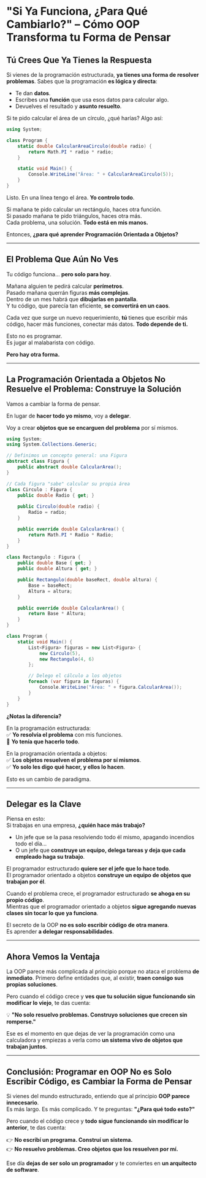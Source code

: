 # **"Si Ya Funciona, ¿Para Qué Cambiarlo?" – Cómo OOP Transforma tu Forma de Pensar**  

## **Tú Crees Que Ya Tienes la Respuesta**  

Si vienes de la programación estructurada, **ya tienes una forma de resolver problemas**. Sabes que la programación **es lógica y directa**:  
- Te dan **datos**.  
- Escribes una **función** que usa esos datos para calcular algo.  
- Devuelves el resultado y **asunto resuelto**.  

Si te pido calcular el área de un círculo, ¿qué harías? Algo así:  

```csharp
using System;

class Program {
    static double CalcularAreaCirculo(double radio) {
        return Math.PI * radio * radio;
    }

    static void Main() {
        Console.WriteLine("Área: " + CalcularAreaCirculo(5));
    }
}
```
Listo. En una línea tengo el área. **Yo controlo todo**.  

Si mañana te pido calcular un rectángulo, haces otra función.  
Si pasado mañana te pido triángulos, haces otra más.  
Cada problema, una solución. **Todo está en mis manos.**  

Entonces, **¿para qué aprender Programación Orientada a Objetos?**  

---

## **El Problema Que Aún No Ves**  

Tu código funciona… **pero solo para hoy**.  

Mañana alguien te pedirá calcular **perímetros**.  
Pasado mañana querrán figuras **más complejas**.  
Dentro de un mes habrá que **dibujarlas en pantalla**.  
Y tu código, que parecía tan eficiente, **se convertirá en un caos**.  

Cada vez que surge un nuevo requerimiento, **tú** tienes que escribir más código, hacer más funciones, conectar más datos. **Todo depende de ti.**  

Esto no es programar.  
Es jugar al malabarista con código.  

**Pero hay otra forma.**  

---

## **La Programación Orientada a Objetos No Resuelve el Problema: Construye la Solución**  

Vamos a cambiar la forma de pensar.  

En lugar de **hacer todo yo mismo**, voy a **delegar**.  

Voy a crear **objetos que se encarguen del problema** por sí mismos.  

```csharp
using System;
using System.Collections.Generic;

// Definimos un concepto general: una Figura
abstract class Figura {
    public abstract double CalcularArea();
}

// Cada figura "sabe" calcular su propia área
class Circulo : Figura {
    public double Radio { get; }
    
    public Circulo(double radio) {
        Radio = radio;
    }

    public override double CalcularArea() {
        return Math.PI * Radio * Radio;
    }
}

class Rectangulo : Figura {
    public double Base { get; }
    public double Altura { get; }

    public Rectangulo(double baseRect, double altura) {
        Base = baseRect;
        Altura = altura;
    }

    public override double CalcularArea() {
        return Base * Altura;
    }
}

class Program {
    static void Main() {
        List<Figura> figuras = new List<Figura> {
            new Circulo(5),
            new Rectangulo(4, 6)
        };

        // Delego el cálculo a los objetos
        foreach (var figura in figuras) {
            Console.WriteLine("Área: " + figura.CalcularArea());
        }
    }
}
```
**¿Notas la diferencia?**  

En la programación estructurada:  
✅ **Yo resolvía el problema** con mis funciones.  
🚨 **Yo tenía que hacerlo todo**.  

En la programación orientada a objetos:  
✅ **Los objetos resuelven el problema por sí mismos**.  
✅ **Yo solo les digo qué hacer, y ellos lo hacen**.  

Esto es un cambio de paradigma.  

---

## **Delegar es la Clave**  

Piensa en esto:  
Si trabajas en una empresa, **¿quién hace más trabajo?**  
- Un jefe que se la pasa resolviendo todo él mismo, apagando incendios todo el día…  
- O un jefe que **construye un equipo, delega tareas y deja que cada empleado haga su trabajo**.  

El programador estructurado **quiere ser el jefe que lo hace todo**.  
El programador orientado a objetos **construye un equipo de objetos que trabajan por él**.  

Cuando el problema crece, el programador estructurado **se ahoga en su propio código**.  
Mientras que el programador orientado a objetos **sigue agregando nuevas clases sin tocar lo que ya funciona**.  

El secreto de la OOP **no es solo escribir código de otra manera**.  
Es aprender **a delegar responsabilidades**.  

---

## **Ahora Vemos la Ventaja**  

La OOP parece más complicada al principio porque no ataca el problema **de inmediato**. Primero define entidades que, al existir, **traen consigo sus propias soluciones**.

Pero cuando el código crece y **ves que tu solución sigue funcionando sin modificar lo viejo**, te das cuenta:  

💡 **"No solo resuelvo problemas. Construyo soluciones que crecen sin romperse."**  

Ese es el momento en que dejas de ver la programación como una calculadora y empiezas a verla como **un sistema vivo de objetos que trabajan juntos**.  

---

## **Conclusión: Programar en OOP No es Solo Escribir Código, es Cambiar la Forma de Pensar**  

Si vienes del mundo estructurado, entiendo que al principio **OOP parece innecesario**.  
Es más largo. Es más complicado. Y te preguntas: **"¿Para qué todo esto?"**  

Pero cuando el código crece y **todo sigue funcionando sin modificar lo anterior**, te das cuenta:  

👉 **No escribí un programa. Construí un sistema.**  
👉 **No resuelvo problemas. Creo objetos que los resuelven por mí.**  

Ese día **dejas de ser solo un programador** y te conviertes en **un arquitecto de software**.  

